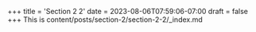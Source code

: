+++
title = 'Section 2 2'
date = 2023-08-06T07:59:06-07:00
draft = false
+++
This is content/posts/section-2/section-2-2/_index.md
